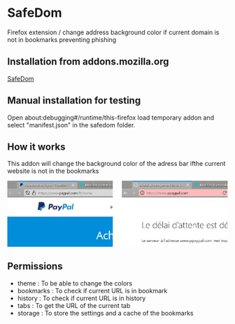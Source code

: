 # SafeDom
Firefox extension / change address background color if current domain is not in bookmarks preventing phishing

## Installation from addons.mozilla.org
[SafeDom](https://addons.mozilla.org/fr/firefox/addon/safedom/)

## Manual installation for testing
Open about:debugging#/runtime/this-firefox load temporary addon and select "manifest.json" in the safedom folder.

## How it works
This addon will change the background color of the adress bar ifthe current website is not in the bookmarks

![screenshot](screenshot_3.png)


## Permissions
 * theme : To be able to change the colors
 * bookmarks : To check if current URL is in bookmark
 * history : To check if current URL is in history
 * tabs : To get the URL of the current tab
 * storage : To store the settings and a cache of the bookmarks

